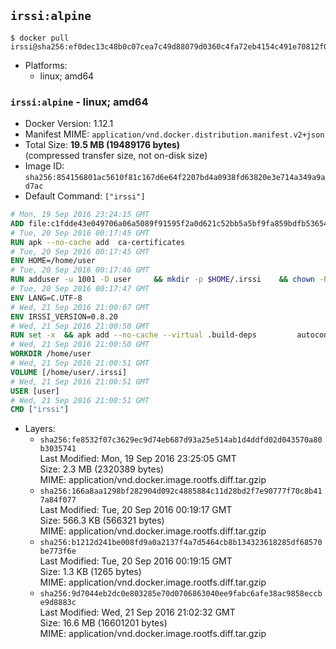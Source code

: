 ## `irssi:alpine`

```console
$ docker pull irssi@sha256:ef0dec13c48b0c07cea7c49d88079d0360c4fa72eb4154c491e70812f0c51529
```

-	Platforms:
	-	linux; amd64

### `irssi:alpine` - linux; amd64

-	Docker Version: 1.12.1
-	Manifest MIME: `application/vnd.docker.distribution.manifest.v2+json`
-	Total Size: **19.5 MB (19489176 bytes)**  
	(compressed transfer size, not on-disk size)
-	Image ID: `sha256:854156801ac5610f81c167d6e64f2207bd4a0938fd63820e3e714a349a9ad7ac`
-	Default Command: `["irssi"]`

```dockerfile
# Mon, 19 Sep 2016 23:24:15 GMT
ADD file:c1fdde43e049706a06a5089f91595f2a0d621c52bb5a5bf9fa859bdfb536542a in / 
# Tue, 20 Sep 2016 00:17:45 GMT
RUN apk --no-cache add 	ca-certificates
# Tue, 20 Sep 2016 00:17:45 GMT
ENV HOME=/home/user
# Tue, 20 Sep 2016 00:17:46 GMT
RUN adduser -u 1001 -D user 	&& mkdir -p $HOME/.irssi 	&& chown -R user:user $HOME
# Tue, 20 Sep 2016 00:17:47 GMT
ENV LANG=C.UTF-8
# Wed, 21 Sep 2016 21:00:07 GMT
ENV IRSSI_VERSION=0.8.20
# Wed, 21 Sep 2016 21:00:50 GMT
RUN set -x 	&& apk add --no-cache --virtual .build-deps 		autoconf 		automake 		gcc 		glib-dev 		gnupg 		libc-dev 		libtool 		lynx 		make 		ncurses-dev 		openssl-dev 		perl-dev 		pkgconf 	&& wget "https://github.com/irssi/irssi/releases/download/${IRSSI_VERSION}/irssi-${IRSSI_VERSION}.tar.xz" -O /tmp/irssi.tar.xz 	&& wget "https://github.com/irssi/irssi/releases/download/${IRSSI_VERSION}/irssi-${IRSSI_VERSION}.tar.xz.asc" -O /tmp/irssi.tar.xz.asc 	&& export GNUPGHOME="$(mktemp -d)" 	&& gpg --keyserver ha.pool.sks-keyservers.net --recv-keys 7EE65E3082A5FB06AC7C368D00CCB587DDBEF0E1 	&& gpg --batch --verify /tmp/irssi.tar.xz.asc /tmp/irssi.tar.xz 	&& rm -r "$GNUPGHOME" /tmp/irssi.tar.xz.asc 	&& mkdir -p /usr/src 	&& tar -xJf /tmp/irssi.tar.xz -C /usr/src 	&& rm /tmp/irssi.tar.xz 	&& cd /usr/src/irssi-$IRSSI_VERSION 	&& ./configure 		--enable-true-color 		--with-bot 		--with-proxy 		--with-socks 	&& make -j$(getconf _NPROCESSORS_ONLN) 	&& make install 	&& rm -rf /usr/src/irssi-$IRSSI_VERSION 	&& runDeps="$( 		scanelf --needed --nobanner --recursive /usr/local 			| awk '{ gsub(/,/, "\nso:", $2); print "so:" $2 }' 			| sort -u 			| xargs -r apk info --installed 			| sort -u 	)" 	&& apk add --no-cache --virtual .irssi-rundeps $runDeps perl-libwww 	&& apk del .build-deps
# Wed, 21 Sep 2016 21:00:50 GMT
WORKDIR /home/user
# Wed, 21 Sep 2016 21:00:51 GMT
VOLUME [/home/user/.irssi]
# Wed, 21 Sep 2016 21:00:51 GMT
USER [user]
# Wed, 21 Sep 2016 21:00:51 GMT
CMD ["irssi"]
```

-	Layers:
	-	`sha256:fe8532f07c3629ec9d74eb687d93a25e514ab1d4ddfd02d043570a80b3035741`  
		Last Modified: Mon, 19 Sep 2016 23:25:05 GMT  
		Size: 2.3 MB (2320389 bytes)  
		MIME: application/vnd.docker.image.rootfs.diff.tar.gzip
	-	`sha256:166a8aa1298bf282904d092c4885884c11d28bd2f7e90777f70c8b417a84f077`  
		Last Modified: Tue, 20 Sep 2016 00:19:17 GMT  
		Size: 566.3 KB (566321 bytes)  
		MIME: application/vnd.docker.image.rootfs.diff.tar.gzip
	-	`sha256:b1212d241be008fd9a0a2137f4a7d5464cb8b134323618285df68570be773f6e`  
		Last Modified: Tue, 20 Sep 2016 00:19:15 GMT  
		Size: 1.3 KB (1265 bytes)  
		MIME: application/vnd.docker.image.rootfs.diff.tar.gzip
	-	`sha256:9d7044eb2dc0e803285e70d0706863040ee9fabc6afe38ac9858eccbe9d8883c`  
		Last Modified: Wed, 21 Sep 2016 21:02:32 GMT  
		Size: 16.6 MB (16601201 bytes)  
		MIME: application/vnd.docker.image.rootfs.diff.tar.gzip
